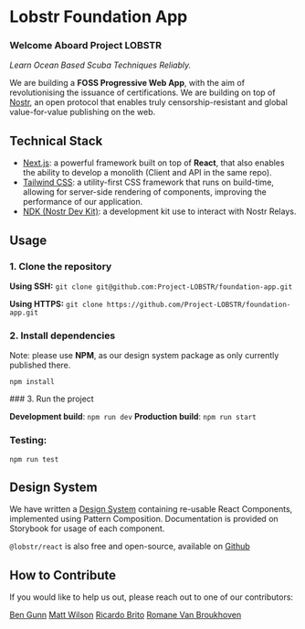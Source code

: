 # Lobstr Foundation App

### Welcome Aboard Project LOBSTR
*Learn Ocean Based Scuba Techniques Reliably.*

We are building a **FOSS Progressive Web App**, with the aim of revolutionising the issuance of certifications. We are building on top of [Nostr](https://nostr.how/en/what-is-nostr), an open protocol that enables truly censorship-resistant and global value-for-value publishing on the web.

## Technical Stack

- [Next.js](https://nextjs.org/): a powerful framework built on top of **React**, that also enables the ability to develop a monolith (Client and API in the same repo).
- [Tailwind CSS](https://tailwindcss.com/): a utility-first CSS framework that runs on build-time, allowing for server-side rendering of components, improving the performance of our application.
- [NDK (Nostr Dev Kit)](https://github.com/nostr-dev-kit/ndk): a development kit use to interact with Nostr Relays.

## Usage

### 1. Clone the repository

**Using SSH:** `git clone git@github.com:Project-LOBSTR/foundation-app.git`

**Using HTTPS:** `git clone https://github.com/Project-LOBSTR/foundation-app.git`

### 2. Install dependencies

Note: please use **NPM**, as our design system package as only currently published there.

`npm install`

### 3. Run the project

**Development build**: `npm run dev`
**Production build**: `npm run start`

### Testing:

`npm run test`

## Design System

We have written a [Design System](https://project-lobstr.github.io/design-system/) containing re-usable React Components, implemented using Pattern Composition. Documentation is provided on Storybook for usage of each component.

`@lobstr/react` is also free and open-source, available on [Github](https://github.com/Project-LOBSTR/design-system)

## How to Contribute

If you would like to help us out, please reach out to one of our contributors:

[Ben Gunn](https://github.com/bengunn)
[Matt Wilson](https://github.com/mattwilson02)
[Ricardo Brito](https://github.com/RicardoBrito1938)
[Romane Van Broukhoven](https://github.com/Romanevb)